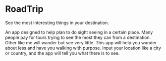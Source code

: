 # RoadTrip
See the most interesting things in your destination.

An app designed to help plan to do sight seeing in a certain place.  Many people pay for tours trying to see the most they can from a destination. Other like me will wander but see very little. This app will help you wander about less and have you walking with purpose. Input your location like a city or country, and the app will tell you what there is to see. 
